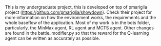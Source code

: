 This is my undergraduate project, this is developed on top of pmariglia project (https://github.com/pmariglia/showdown). Check their project for more information on how the environment works, the requirements and the whole baseflow of the application.
Most of my work is in the bots folder, particularly, the MinMax agent, RL agent and MCTS agent. Other changes are found in the battle_modifier.py so that the reward for the Q-learning agent can be written as accurately as possible.

